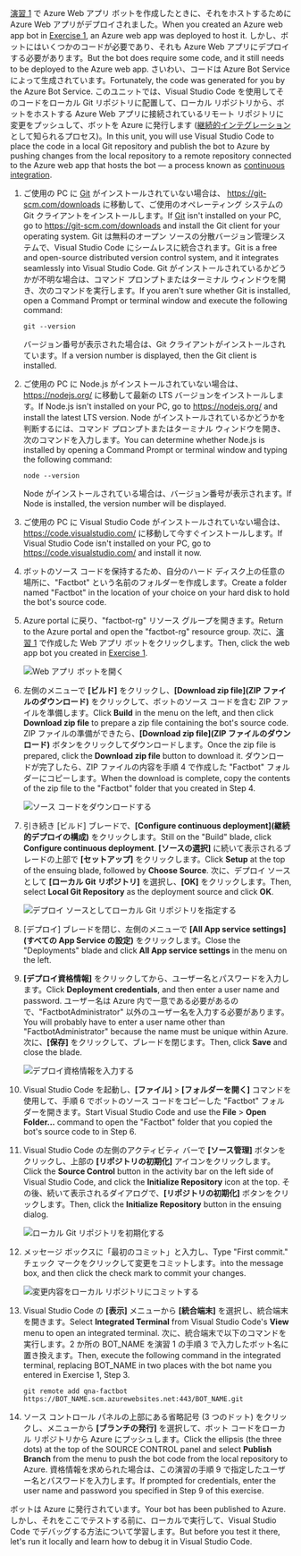 <span data-ttu-id="b8645-101">[演習 1](#Exercise1) で Azure Web アプリ ボットを作成したときに、それをホストするために Azure Web アプリがデプロイされました。</span><span class="sxs-lookup"><span data-stu-id="b8645-101">When you created an Azure web app bot in [Exercise 1](#Exercise1), an Azure web app was deployed to host it.</span></span> <span data-ttu-id="b8645-102">しかし、ボットにはいくつかのコードが必要であり、それも Azure Web アプリにデプロイする必要があります。</span><span class="sxs-lookup"><span data-stu-id="b8645-102">But the bot does require some code, and it still needs to be deployed to the Azure web app.</span></span> <span data-ttu-id="b8645-103">さいわい、コードは Azure Bot Service によって生成されています。</span><span class="sxs-lookup"><span data-stu-id="b8645-103">Fortunately, the code was generated for you by the Azure Bot Service.</span></span> <span data-ttu-id="b8645-104">このユニットでは、Visual Studio Code を使用してそのコードをローカル Git リポジトリに配置して、ローカル リポジトリから、ボットをホストする Azure Web アプリに接続されているリモート リポジトリに変更をプッシュして、ボットを Azure に発行します ([継続的インテグレーション](https://en.wikipedia.org/wiki/Continuous_integration)として知られるプロセス)。</span><span class="sxs-lookup"><span data-stu-id="b8645-104">In this unit, you will use Visual Studio Code to place the code in a local Git repository and publish the bot to Azure by pushing changes from the local repository to a remote repository connected to the Azure web app that hosts the bot — a process known as [continuous integration](https://en.wikipedia.org/wiki/Continuous_integration).</span></span>

1. <span data-ttu-id="b8645-105">ご使用の PC に [Git](https://git-scm.com/) がインストールされていない場合は、 https://git-scm.com/downloads に移動して、ご使用のオペレーティング システムの Git クライアントをインストールします。</span><span class="sxs-lookup"><span data-stu-id="b8645-105">If [Git](https://git-scm.com/) isn't installed on your PC, go to https://git-scm.com/downloads and install the Git client for your operating system.</span></span> <span data-ttu-id="b8645-106">Git は無料のオープン ソースの分散バージョン管理システムで、Visual Studio Code にシームレスに統合されます。</span><span class="sxs-lookup"><span data-stu-id="b8645-106">Git is a free and open-source distributed version control system, and it integrates seamlessly into Visual Studio Code.</span></span> <span data-ttu-id="b8645-107">Git がインストールされているかどうかが不明な場合は、コマンド プロンプトまたはターミナル ウィンドウを開き、次のコマンドを実行します。</span><span class="sxs-lookup"><span data-stu-id="b8645-107">If you aren't sure whether Git is installed, open a Command Prompt or terminal window and execute the following command:</span></span>

    ``` 
    git --version
    ```

    <span data-ttu-id="b8645-108">バージョン番号が表示された場合は、Git クライアントがインストールされています。</span><span class="sxs-lookup"><span data-stu-id="b8645-108">If a version number is displayed, then the Git client is installed.</span></span>

1. <span data-ttu-id="b8645-109">ご使用の PC に Node.js がインストールされていない場合は、 https://nodejs.org/ に移動して最新の LTS バージョンをインストールします。</span><span class="sxs-lookup"><span data-stu-id="b8645-109">If Node.js isn't installed on your PC, go to https://nodejs.org/ and install the latest LTS version.</span></span> <span data-ttu-id="b8645-110">Node がインストールされているかどうかを判断するには、コマンド プロンプトまたはターミナル ウィンドウを開き、次のコマンドを入力します。</span><span class="sxs-lookup"><span data-stu-id="b8645-110">You can determine whether Node.js is installed by opening a Command Prompt or terminal window and typing the following command:</span></span>

    ```
    node --version
    ```

    <span data-ttu-id="b8645-111">Node がインストールされている場合は、バージョン番号が表示されます。</span><span class="sxs-lookup"><span data-stu-id="b8645-111">If Node is installed, the version number will be displayed.</span></span>

1. <span data-ttu-id="b8645-112">ご使用の PC に Visual Studio Code がインストールされていない場合は、 https://code.visualstudio.com/ に移動して今すぐインストールします。</span><span class="sxs-lookup"><span data-stu-id="b8645-112">If Visual Studio Code isn't installed on your PC, go to https://code.visualstudio.com/ and install it now.</span></span>

1. <span data-ttu-id="b8645-113">ボットのソース コードを保持するため、自分のハード ディスク上の任意の場所に、"Factbot" という名前のフォルダーを作成します。</span><span class="sxs-lookup"><span data-stu-id="b8645-113">Create a folder named "Factbot" in the location of your choice on your hard disk to hold the bot's source code.</span></span>

1. <span data-ttu-id="b8645-114">Azure portal に戻り、"factbot-rg" リソース グループを開きます。</span><span class="sxs-lookup"><span data-stu-id="b8645-114">Return to the Azure portal and open the "factbot-rg" resource group.</span></span> <span data-ttu-id="b8645-115">次に、[演習 1](#Exercise1) で作成した Web アプリ ボットをクリックします。</span><span class="sxs-lookup"><span data-stu-id="b8645-115">Then, click the web app bot you created in [Exercise 1](#Exercise1).</span></span>

    ![Web アプリ ボットを開く](../media-draft/4-open-web-app-bot.png)

1. <span data-ttu-id="b8645-117">左側のメニューで **[ビルド]** をクリックし、**[Download zip file]\(ZIP ファイルのダウンロード\)** をクリックして、ボットのソース コードを含む ZIP ファイルを準備します。</span><span class="sxs-lookup"><span data-stu-id="b8645-117">Click **Build** in the menu on the left, and then click **Download zip file** to prepare a zip file containing the bot's source code.</span></span> <span data-ttu-id="b8645-118">ZIP ファイルの準備ができたら、**[Download zip file]\(ZIP ファイルのダウンロード\)** ボタンをクリックしてダウンロードします。</span><span class="sxs-lookup"><span data-stu-id="b8645-118">Once the zip file is prepared, click the **Download zip file** button to download it.</span></span> <span data-ttu-id="b8645-119">ダウンロードが完了したら、ZIP ファイルの内容を手順 4 で作成した "Factbot" フォルダーにコピーします。</span><span class="sxs-lookup"><span data-stu-id="b8645-119">When the download is complete, copy the contents of the zip file to the "Factbot" folder that you created in Step 4.</span></span>

    ![ソース コードをダウンロードする](../media-draft/4-download-source.png)

1. <span data-ttu-id="b8645-121">引き続き [ビルド] ブレードで、**[Configure continuous deployment]\(継続的デプロイの構成\)** をクリックします。</span><span class="sxs-lookup"><span data-stu-id="b8645-121">Still on the "Build" blade, click **Configure continuous deployment**.</span></span> <span data-ttu-id="b8645-122">**[ソースの選択]** に続いて表示されるブレードの上部で **[セットアップ]** をクリックします。</span><span class="sxs-lookup"><span data-stu-id="b8645-122">Click **Setup** at the top of the ensuing blade, followed by **Choose Source**.</span></span> <span data-ttu-id="b8645-123">次に、デプロイ ソースとして **[ローカル Git リポジトリ]** を選択し、**[OK]** をクリックします。</span><span class="sxs-lookup"><span data-stu-id="b8645-123">Then, select **Local Git Repository** as the deployment source and click **OK**.</span></span> 

    ![デプロイ ソースとしてローカル Git リポジトリを指定する](../media-draft/4-portal-set-local-git.png)

1. <span data-ttu-id="b8645-125">[デプロイ] ブレードを閉じ、左側のメニューで **[All App service settings]\(すべての App Service の設定\)** をクリックします。</span><span class="sxs-lookup"><span data-stu-id="b8645-125">Close the "Deployments" blade and click **All App service settings** in the menu on the left.</span></span>

1. <span data-ttu-id="b8645-126">**[デプロイ資格情報]** をクリックしてから、ユーザー名とパスワードを入力します。</span><span class="sxs-lookup"><span data-stu-id="b8645-126">Click **Deployment credentials**, and then enter a user name and password.</span></span> <span data-ttu-id="b8645-127">ユーザー名は Azure 内で一意である必要があるので、"FactbotAdministrator" 以外のユーザー名を入力する必要があります。</span><span class="sxs-lookup"><span data-stu-id="b8645-127">You will probably have to enter a user name other than "FactbotAdministrator" because the name must be unique within Azure.</span></span> <span data-ttu-id="b8645-128">次に、**[保存]** をクリックして、ブレードを閉じます。</span><span class="sxs-lookup"><span data-stu-id="b8645-128">Then, click **Save** and close the blade.</span></span>

    ![デプロイ資格情報を入力する](../media-draft/4-portal-enter-ci-creds.png)

1. <span data-ttu-id="b8645-130">Visual Studio Code を起動し、**[ファイル]** > **[フォルダーを開く]** コマンドを使用して、手順 6 でボットのソース コードをコピーした "Factbot" フォルダーを開きます。</span><span class="sxs-lookup"><span data-stu-id="b8645-130">Start Visual Studio Code and use the **File** > **Open Folder...** command to open the "Factbot" folder that you copied the bot's source code to in Step 6.</span></span>

1. <span data-ttu-id="b8645-131">Visual Studio Code の左側のアクティビティ バーで **[ソース管理]** ボタンをクリックし、上部の **[リポジトリの初期化]** アイコンをクリックします。</span><span class="sxs-lookup"><span data-stu-id="b8645-131">Click the **Source Control** button in the activity bar on the left side of Visual Studio Code, and click the **Initialize Repository** icon at the top.</span></span> <span data-ttu-id="b8645-132">その後、続いて表示されるダイアログで、**[リポジトリの初期化]** ボタンをクリックします。</span><span class="sxs-lookup"><span data-stu-id="b8645-132">Then, click the **Initialize Repository** button in the ensuing dialog.</span></span>

    ![ローカル Git リポジトリを初期化する](../media-draft/4-vs-init-git-repo.png)

1. <span data-ttu-id="b8645-134">メッセージ ボックスに「最初のコミット」と入力し、</span><span class="sxs-lookup"><span data-stu-id="b8645-134">Type "First commit."</span></span> <span data-ttu-id="b8645-135">チェック マークをクリックして変更をコミットします。</span><span class="sxs-lookup"><span data-stu-id="b8645-135">into the message box, and then click the check mark to commit your changes.</span></span>

    ![変更内容をローカル リポジトリにコミットする](../media-draft/4-vs-first-git-commit.png)

1. <span data-ttu-id="b8645-137">Visual Studio Code の **[表示]** メニューから **[統合端末]** を選択し、統合端末を開きます。</span><span class="sxs-lookup"><span data-stu-id="b8645-137">Select **Integrated Terminal** from Visual Studio Code's **View** menu to open an integrated terminal.</span></span> <span data-ttu-id="b8645-138">次に、統合端末で以下のコマンドを実行します。2 か所の BOT_NAME を演習 1 の手順 3 で入力したボット名に置き換えます。</span><span class="sxs-lookup"><span data-stu-id="b8645-138">Then, execute the following command in the integrated terminal, replacing BOT_NAME in two places with the bot name you entered in Exercise 1, Step 3.</span></span>

    ```
    git remote add qna-factbot https://BOT_NAME.scm.azurewebsites.net:443/BOT_NAME.git
    ```

1. <span data-ttu-id="b8645-139">ソース コントロール パネルの上部にある省略記号 (3 つのドット) をクリックし、メニューから **[ブランチの発行]** を選択して、ボット コードをローカル リポジトリから Azure にプッシュします。</span><span class="sxs-lookup"><span data-stu-id="b8645-139">Click the ellipsis (the three dots) at the top of the SOURCE CONTROL panel and select **Publish Branch** from the menu to push the bot code from the local repository to Azure.</span></span> <span data-ttu-id="b8645-140">資格情報を求められた場合は、この演習の手順 9 で指定したユーザー名とパスワードを入力します。</span><span class="sxs-lookup"><span data-stu-id="b8645-140">If prompted for credentials, enter the user name and password you specified in Step 9 of this exercise.</span></span>

<span data-ttu-id="b8645-141">ボットは Azure に発行されています。</span><span class="sxs-lookup"><span data-stu-id="b8645-141">Your bot has been published to Azure.</span></span> <span data-ttu-id="b8645-142">しかし、それをここでテストする前に、ローカルで実行して、Visual Studio Code でデバッグする方法について学習します。</span><span class="sxs-lookup"><span data-stu-id="b8645-142">But before you test it there, let's run it locally and learn how to debug it in Visual Studio Code.</span></span>